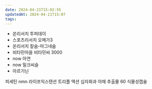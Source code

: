 ```yaml
---
date: 2024-04-21T15:02:55
updatedAt: 2024-04-21T15:07
tags: 
---
```

- 쏜리서치 투퍼데이
- 스포츠리서치 오메가3
- 쏜리서치 칼슘-마그네슘
- 비타민마을 비타민씨 3000
- now 아연
- now 밀크씨슬
- 아르기닌

피세틴
nmn
라이프익스텐션 트리플 액션 십자화과 야채 추출물 60 식물성캡슐